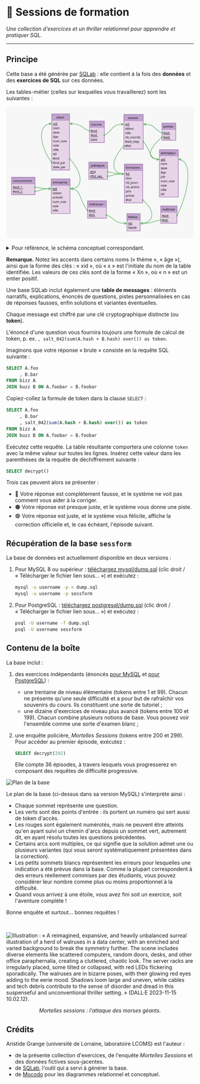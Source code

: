 # 🍉 Sessions de formation

_Une collection d'exercices et un thriller relationnel pour apprendre et pratiquer SQL._

---

## Principe

Cette base a été générée par [SQLab](https://github.com/laowantong/sqlab) : elle contient à la fois des **données** et des **exercices de SQL** sur ces données.

Les tables-métier (celles sur lesquelles vous travaillerez) sont les suivantes :

![sessform_mld](assets/sessform_mld.svg)

<details><summary>Pour référence, le schéma conceptuel correspondant.</summary><img src="https://github.com/laowantong/sqlab_sessform/blob/main/assets/sessform.svg?raw=1"></details>


**Remarque.** Notez les accents dans certains noms (« thème », « âge »), ainsi que la forme des clés : « xid », où « x » est l'initiale du nom de la table identifiée. Les valeurs de ces clés sont de la forme « Xn », où « n » est un entier positif.

Une base SQLab inclut également une **table de messages** : éléments narratifs, explications, énoncés de questions, pistes personnalisées en cas de réponses fausses, enfin solutions et variantes éventuelles.

Chaque message est chiffré par une clé cryptographique distincte (ou **token**).

L'énoncé d'une question vous fournira toujours une formule de calcul de token, p. ex. `, salt_042(sum(A.hash + B.hash) over()) as token`.

Imaginons que votre réponse « brute » consiste en la requête SQL suivante :

```sql
SELECT A.foo
     , B.bar
FROM bizz A
JOIN buzz B ON A.foobar = B.foobar
```

Copiez-collez la formule de token dans la clause `SELECT` :

```sql
SELECT A.foo
     , B.bar
     , salt_042(sum(A.hash + B.hash) over()) as token
FROM bizz A
JOIN buzz B ON A.foobar = B.foobar
```

Exécutez cette requête. La table résultante comportera une colonne `token` avec la même valeur sur toutes les lignes. Insérez cette valeur dans les parenthèses de la requête de déchiffrement suivante :

```sql
SELECT decrypt()
```

Trois cas peuvent alors se présenter :
- 🔴 Votre réponse est complètement fausse, et le système ne voit pas comment vous aider à la corriger.
- 🟠 Votre réponse est presque juste, et le système vous donne une piste.
- 🟢 Votre réponse est juste, et le système vous félicite, affiche la correction officielle et, le cas échéant, l'épisode suivant.

## Récupération de la base `sessform`

La base de données est actuellement disponible en deux versions :

1. Pour MySQL 8 ou supérieur : [téléchargez mysql/dump.sql](https://raw.githubusercontent.com/laowantong/sqlab_sessform/main/mysql/dump.sql) (clic droit / « Télécharger le fichier lien sous… ») et exécutez :
    ```bash
    mysql -u username -p < dump.sql
    mysql -u username -p sessform
    ```

2. Pour PostgreSQL : [téléchargez postgresql/dump.sql](https://raw.githubusercontent.com/laowantong/sqlab_sessform/main/postgresql/dump.sql) (clic droit / « Télécharger le fichier lien sous… ») et exécutez :
    ```bash
   psql -U username -f dump.sql
   psql -U username sessform
   ```

## Contenu de la boîte

La base inclut :

1. des exercices indépendants (énoncés [pour MySQL](mysql/exercises.md) et [pour PostgreSQL](postgresql/exercises.md)) :
    - une trentaine de niveau élémentaire (tokens entre 1 et 99). Chacun ne présente qu'une seule difficulté et a pour but de rafraîchir vos souvenirs du cours. Ils constituent une sorte de tutoriel ;
    - une dizaine d'exercices de niveau plus avancé (tokens entre 100 et 199). Chacun combine plusieurs notions de base. Vous pouvez voir l'ensemble comme une sorte d'examen blanc ;
2. une enquête policière, _Mortelles Sessions_ (tokens entre 200 et 299). Pour accéder au premier épisode, exécutez :
   
    ```sql
    SELECT decrypt(292)
    ```

    Elle compte 36 épisodes, à travers lesquels vous progresserez en composant des requêtes de difficulté progressive.

![Plan de la base](mysql/activity_map.svg)

Le plan de la base (ci-dessus dans sa version MySQL) s'interprète ainsi :

- Chaque sommet représente une question.
- Les verts sont des points d'entrée : ils portent un numéro qui sert aussi de token d'accès.
- Les rouges sont également numérotés, mais ne peuvent être atteints qu'en ayant suivi un chemin d'arcs depuis un sommet vert, autrement dit, en ayant résolu toutes les questions précédentes.
- Certains arcs sont multiples, ce qui signifie que la solution admet une ou plusieurs variantes (qui vous seront systématiquement présentées dans la correction).
- Les petits sommets blancs représentent les erreurs pour lesquelles une indication a été prévue dans la base. Comme la plupart correspondent à des erreurs réellement commises par des étudiants, vous pouvez considérer leur nombre comme plus ou moins proportionnel à la difficulté.
- Quand vous arrivez à une étoile, vous avez fini soit un exercice, soit l'aventure complète !


Bonne enquête et surtout… bonnes requêtes !

<br>

![Illustration : « A reimagined, expansive, and heavily unbalanced surreal illustration of a herd of walruses in a data center, with an enriched and varied background to break the symmetry further. The scene includes diverse elements like scattered computers, random doors, desks, and other office paraphernalia, creating a cluttered, chaotic look. The server racks are irregularly placed, some tilted or collapsed, with red LEDs flickering sporadically. The walruses are in bizarre poses, with their glowing red eyes adding to the eerie mood. Shadows loom large and uneven, while cables and tech debris contribute to the sense of disorder and dread in this suspenseful and unconventional thriller setting. » (DALL·E 2023-11-15 10.02.12).](assets/cover.jpg)
<div align="center">
  <i>Mortelles sessions : l'attaque des morses géants.</i>
</div>


## Crédits

Aristide Grange (université de Lorraine, laboratoire LCOMS) est l'auteur :

- de la présente collection d'exercices, de l'enquête _Mortelles Sessions_ et des données fictives sous-jacentes.
- de [SQLab](https://github.com/laowantong/sqlab), l'outil qui a servi à générer la base.
- de [Mocodo](https://mocodo.net) pour les diagrammes relationnel et conceptuel.
